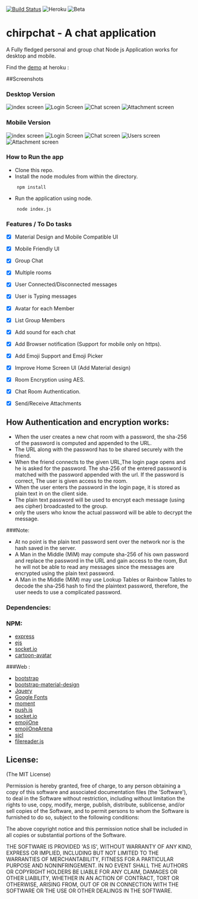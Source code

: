 [![Build Status](https://travis-ci.org/Ashwinvalento/chirpchat.svg?branch=master)](https://travis-ci.org/Ashwinvalento/chirpchat) ![Heroku](https://img.shields.io/badge/Heroku-Deployed-brightgreen.svg) ![Beta](https://img.shields.io/badge/stability-stable-brightgreen.svg)

# chirpchat - A chat application

A Fully fledged personal and group chat Node js Application works for desktop and mobile.

Find the [demo](https://chirpchat.herokuapp.com) at heroku : 

##Screenshots
### Desktop Version
![index screen](/screenshots/desktop/index.png?raw=true "Index Screen") ![Login Screen](/screenshots/desktop/reg.png?raw=true "Login Screen") ![Chat screen](/screenshots/desktop/chat.png?raw=true "Chat Screen") ![Attachment screen](/screenshots/desktop/attachment.png?raw=true "Attachment Screen")

### Mobile Version
![index screen](/screenshots/phone/index.png?raw=true "Index Screen") ![Login Screen](/screenshots/phone/reg.png?raw=true "Login Screen") ![Chat screen](/screenshots/phone/chat.png?raw=true "Chat Screen") ![Users screen](/screenshots/phone/users.bmp?raw=true "Users List") ![Attachment screen](/screenshots/phone/attach.png?raw=true "Attachment List")

### How to Run the app

* Clone this repo.
* Install the node modules from within the directory.
```
	npm install
``` 

* Run the application using node.
```
	node index.js
```

### Features / To Do tasks
- [x] Material Design and Mobile Compatible UI
- [x] Mobile Friendly UI
- [x] Group Chat
- [x] Multiple rooms
- [x] User Connected/Disconnected messages
- [x] User is Typing messages
- [x] Avatar for each Member
- [x] List Group Members
- [x] Add sound for each chat
- [x] Add Browser notification (Support for mobile only on https).
- [x] Add Emoji Support and Emoji Picker
- [x] Improve Home Screen UI (Add Material design)
- [x] Room Encryption using AES.
- [x] Chat Room Authentication.
- [x] Send/Receive Attachments

 
## How Authentication and encryption works:
* When the user creates a new chat room with a password, the sha-256 of the password is computed and appended to the URL. 
* The URL along with the password has to be shared securely with the friend.
* When the friend connects to the given URL,The login page opens and he is asked for the password. The sha-256 of the entered password is matched with the password appended with the url. If the password is correct, The user is given access to the room.
* When the user enters the password in the login page, it is stored as plain text in on the client side.
* The plain text password will be used to encrypt each message (using aes cipher) broadcasted to the group.
* only the users who know the actual password will be able to decrypt the message.

###Note:
* At no point is the plain text password sent over the network nor is the hash saved in the server.
* A Man in the Middle (MiM) may compute sha-256 of his own password and replace the password in the URL and gain access to the room, But he will not be able to read any messages since the messages are encrypted using the plain text password.
* A Man in the Middle (MiM) may use Lookup Tables or Rainbow Tables to decode the sha-256 hash to find the plaintext password, therefore, the user needs to use a complicated password. 
 
 
### Dependencies:
### NPM:
- [express](https://www.npmjs.com/package/express)
- [ejs](https://www.npmjs.com/package/ejs)
- [socket.io](https://www.npmjs.com/package/socket.io)
- [cartoon-avatar](https://www.npmjs.com/package/cartoon-avatar)
	
###Web :
- [bootstrap](http://getbootstrap.com/)
- [bootstrap-material-design](http://fezvrasta.github.io/bootstrap-material-design/)
- [Jquery](https://jquery.com/)
- [Google Fonts](https://www.google.com/fonts)
- [moment](http://momentjs.com/)
- [push.js](https://nickersoft.github.io/push.js/)
- [socket.io](http://socket.io/)
- [emojiOne](http://emojione.com/)
- [emojiOneArena](http://mervick.github.io/emojionearea/)
- [sjcl](https://github.com/bitwiseshiftleft/sjcl)
- [filereader.js](https://github.com/bgrins/filereader.js)


License:
--------

(The MIT License)

Permission is hereby granted, free of charge, to any person obtaining
a copy of this software and associated documentation files (the
'Software'), to deal in the Software without restriction, including
without limitation the rights to use, copy, modify, merge, publish,
distribute, sublicense, and/or sell copies of the Software, and to
permit persons to whom the Software is furnished to do so, subject to
the following conditions:

The above copyright notice and this permission notice shall be
included in all copies or substantial portions of the Software.

THE SOFTWARE IS PROVIDED 'AS IS', WITHOUT WARRANTY OF ANY KIND,
EXPRESS OR IMPLIED, INCLUDING BUT NOT LIMITED TO THE WARRANTIES OF
MERCHANTABILITY, FITNESS FOR A PARTICULAR PURPOSE AND NONINFRINGEMENT.
IN NO EVENT SHALL THE AUTHORS OR COPYRIGHT HOLDERS BE LIABLE FOR ANY
CLAIM, DAMAGES OR OTHER LIABILITY, WHETHER IN AN ACTION OF CONTRACT,
TORT OR OTHERWISE, ARISING FROM, OUT OF OR IN CONNECTION WITH THE
SOFTWARE OR THE USE OR OTHER DEALINGS IN THE SOFTWARE.
 
